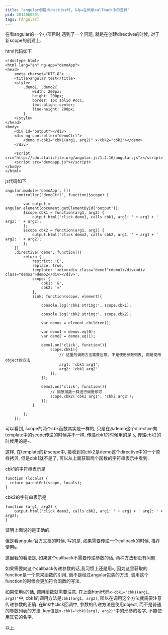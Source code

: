 ```yaml
---
title: "angular创建directive时, &与=在继承callback中的差异"
pid: 2014060501
tags: [Angular]
---
```


在看angular的一个小项目时,遇到了一个问题, 就是在创建directive的时候, 对于新scope的创建上.

html代码如下

    <!doctype html>
    <html lang="en" ng-app="demoApp">
    <head>
        <meta charset="UTF-8">
        <title>angular test</title>
        <style>
            .demo1, .demo2{
                width: 200px;
                height: 200px;
                border: 1px solid #ccc;
                text-align: center;
                line-height: 200px;
            }
        </style>
    </head>
    <body>
        <div id="output"></div>
        <div ng-controller="demoCtrl">
            <demo x-cbk1="cbk1(arg1, arg2)" x-cbk2="cbk2"></demo>
        </div>

        <script src="http://cdn.staticfile.org/angular.js/1.2.16/angular.js"></script>
        <script src="demoapp.js"></script>
    </body>
    </html>

js代码如下

    angular.module('demoApp', [])
        .controller('demoCtrl', function($scope) {

            var output = angular.element(document.getElementById('output'));
            $scope.cbk1 = function(arg1, arg2) {
                output.html('click demo1, calls cbk1, arg1: ' + arg1 + ' arg2: ' + arg2);
            };
            $scope.cbk2 = function(arg1, arg2) {
                output.html('click demo2, calls cbk2, arg1: ' + arg1 + ' arg2: ' + arg2);
            };
        })
        .directive('demo', function(){
            return {
                restrict: 'E',
                replace: true,
                template: '<div><div class="demo1">demo1</div><div class="demo2">demo2</div></div>',
                scope: {
                    cbk1: '&',
                    cbk2: '='
                },
                link: function(scope, element){

                    console.log('cbk1 string:', scope.cbk1);

                    console.log('cbk2 string:', scope.cbk2);

                    var demos = element.children();

                    var demo1 = demos.eq(0);
                    var demo2 = demos.eq(1);

                    demo1.on('click', function(){
                        scope.cbk1({
                            // 这里的调用方法需要注意, 不是使用参数列表, 而是使用object的方法
                            arg1: 'cbk1 arg1',
                            arg2: 'cbk1 arg2'
                        });
                    });

                    demo2.on('click', function(){
                        // 同原函数一样进行调用即可
                        scope.cbk2('cbk2 arg1', 'cbk2 arg2');
                    });
                }

            };
        });


可以看到, scope的两个cbk函数其实是一样的, 只是在从demo这个directive向template中的scope传递的时候并不一样,
传递cbk1的时候用的是 `&`, 传递cbk2的时候用的是`=`.

这样, 在template的新scope中, 接收到的cbk2是demo这个directive中的一个原样拷贝, 但是cbk1就不是了, 可以从上面获取两个函数的字符串表示中看到.

cbk1的字符串表示是

    function (locals) {
      return parentGet(scope, locals);
    }

cbk2的字符串表示是

    function (arg1, arg2) {
        output.html('click demo2, calls cbk2, arg1: ' + arg1 + ' arg2: ' + arg2);
    }

证明上面说的是正确的.

但是看angular官方文档的时候, 写的是, 如果需要传递一个callback的时候, 推荐使用`&`.

这里我的看法是, 如果这个callback不需要传递参数的话, 两种方法都没有问题.

如果需要向这个callback传递参数的话,我习惯上还是用`=`, 因为这里获取的function是一个原来函数的引用, 而不是经过angular包装的方法, 调用这个function的时候会更加符合函数的写法.

如果使用`&`的话, 调用函数就需要注意. 在上面html代码`x-cbk1="cbk1(arg1, arg2)"`中, cbk1的调用方法是`cbk1(arg1, arg2)`, 所以在调用这个方法就需要注意传递参数的正确. 在link中click回调中, 参数的传递方法是使用object, 而不是普通的参数列表的方法. key值是`x-cbk1="cbk1(arg1, arg2)"`中的形参的名字, 不能使用其它的名字.

以上.
